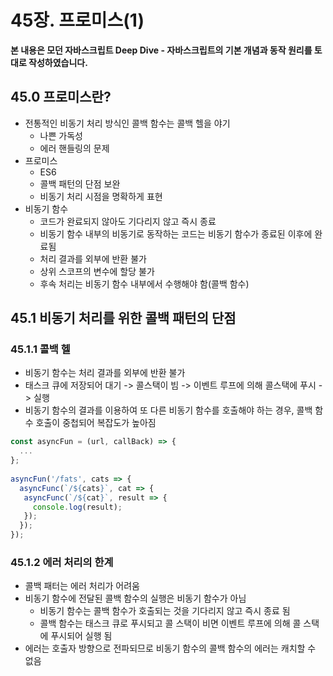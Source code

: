 # 45장. 프로미스(1)



**본 내용은 모던 자바스크립트 Deep Dive - 자바스크립트의 기본 개념과 동작 원리를 토대로 작성하였습니다.**



## 45.0 프로미스란?

* 전통적인 비동기 처리 방식인 콜백 함수는 콜백 헬을 야기
  * 나쁜 가독성
  * 에러 핸들링의 문제
* 프로미스
  * ES6
  * 콜백 패턴의 단점 보완
  * 비동기 처리 시점을 명확하게 표현
* 비동기 함수
  * 코드가 완료되지 않아도 기다리지 않고 즉시 종료
  * 비동기 함수 내부의 비동기로 동작하는 코드는 비동기 함수가 종료된 이후에 완료됨
  * 처리 결과를 외부에 반환 불가
  * 상위 스코프의 변수에 할당 불가
  * 후속 처리는 비동기 함수 내부에서 수행해야 함(콜백 함수)




## 45.1 비동기 처리를 위한 콜백 패턴의 단점

### 45.1.1 콜백 헬

* 비동기 함수는 처리 결과를 외부에 반환 불가
* 태스크 큐에 저장되어 대기 -> 콜스택이 빔 -> 이벤트 루프에 의해 콜스택에 푸시 -> 실행
* 비동기 함수의 결과를 이용하여 또 다른 비동기 함수를 호출해야 하는 경우, 콜백 함수 호출이 중첩되어 복잡도가 높아짐

```JavaScript
const asyncFun = (url, callBack) => {
  ...
};
  
asyncFun('/fats', cats => {
  asyncFunc(`/${cats}`, cat => {
   asyncFunc(`/${cat}`, result => {
     console.log(result);
   }); 
  });
});
```



### 45.1.2 에러 처리의 한계

* 콜백 패터는 에러 처리가 어려움
* 비동기 함수에 전달된 콜백 함수의 실행은 비동기 함수가 아님
  * 비동기 함수는 콜백 함수가 호출되는 것을 기다리지 않고 즉시 종료 됨
  * 콜백 함수는 태스크 큐로 푸시되고 콜 스택이 비면 이벤트 루프에 의해 콜 스택에 푸시되어 실행 됨
* 에러는 호출자 방향으로 전파되므로 비동기 함수의 콜백 함수의 에러는 캐치할 수 없음